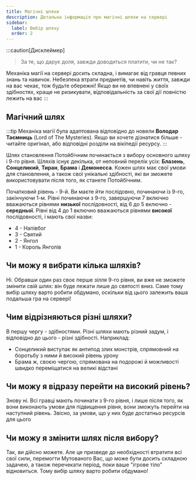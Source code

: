 ```yaml
---
title: Магічні шляхи
description: Детальна інформація про магічні шляхи на сервері
sidebar: 
  label: Вибір шляху
  order: 2
---
```


:::caution[Дисклеймер]
> За те, що дарує доля, завжди доводиться платити, чи не так?
> 

Механіка магії на сервері досить складна, і вимагає від гравця певних знань та навичок. Небезпека втрати предметів, чи навіть життя, завжди на вас чекає, тож будьте обережні! Якщо ви не впевнені у своїх здібностях, краще не ризикувати, відповідальність за свої дії повністю лежить на вас
:::

## Магічний шлях
:::tip
Механіка магії була адаптована відповідно до новели **Володар Таємниць** (Lord of The Mysteries). Якщо ви хочете дізнатися більше - читайте оригінал, або відповідні розділи на вікіпедії ресурсу.
:::

Шлях становлення Потойбічним починається з вибору основного шляху і 9-го рівня. Шляхів існує декілька, от неповний перелік усіх: **Блазень**, **Сонцеликий**, **Тиран**, **Брама** і **Демонесса**. Кожен шлях має свої умови для становлення, а також свої унікальні здібності, які ви зможете використовувати після того, як станете Потойбічним.

Початковий рівень - 9-й. Ви маєте йти послідовно, починаючи із 9-го, закінчуючи 1-м. Рівні починаючи з 9-го, завершуючи 7 включно вважаються рівнями **низької** послідовності, від 6 до 5 включно - **середньої**. Рівні від 4 до 1 включно вважаються рівнями **високої** послідовності, і мають свої назви:

- 4 - Напівбог
- 3 - Святий
- 2 - Янгол
- 1 - Король Янголів 

## Чи можу я вибрати кілька шляхів?
Ні. Обравши один раз своє перше зілля 9-го рівня, ви вже не зможете змінити свій шлях: він буде лежати лише до святості вниз. Саме тому вибір шляху варто робити обдумано, оскільки від цього залежить ваша подальша гра на сервері!

## Чим відрізняються різні шляхи?
В першу чергу - здібностями. Різні шляхи мають різний задум, і відповідно до цього - різні здібності. Наприклад: 
- Сонцеликий виступає як антипод злих монстрів, спрямовний на боротьбу з ними й високий рівень урону 
- Брама ж, своєю чергою, спрямована на подорожі й можливості швидко переміщатися на великі відстані  

## Чи можу я відразу перейти на високий рівень?
Знову ні. Всі гравці мають починати з 9-го рівня, і лише після того, як вони виконають умови для підвищення рівня, вони зможуть перейти на наступний рівень. Звісно, за умови, що у них буде достатньо ресурсів для цього

## Чи можу я змінити шлях після вибору?
Так, ви дійсно можете. Але це призведе до необхідності втратити всі свої сили, перемогти Мутованого Вас, що може бути досить складною задачею, а також перечекати період, поки ваше "ігрове тіло" відновиться. Тому вибір шляху варто робити обдумано!